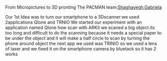From Micropictures to 3D pronting
The PACMAN team:[Shaghayegh](github.com/missnjf),[Gabriela]()

Our 1st Idea was to turn our smartphone to a 3Dscanner:we used 2applications Qlone and TRNIO
We started our experiment with an application named Qlone how scan with ARKit we scaned a big object.its too long and difficult to do the scanning because it needs a special paper to be under the object and it will make a half circle to scan by turning the phone around object
the next app we used was TRINIO so we used a lens of laser and we fixed it on the smartphone camera by bluetack so it has 2 works 
